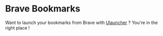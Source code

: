 # Brave Bookmarks

Want to launch your bookmarks from Brave with [Ulauncher](https://ulauncher.io/) ? 
You're in the right place !

